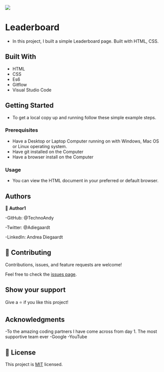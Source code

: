 ![](https://img.shields.io/badge/Microverse-blueviolet)

# Leaderboard

- In this project, I built a simple Leaderboard page. Built with HTML, CSS.

## Built With

- HTML
- CSS
- Es6
- Gitflow
- Visual Studio Code

## Getting Started

- To get a local copy up and running follow these simple example steps.
### Prerequisites
- Have a Desktop or Laptop Computer running on with Windows, Mac OS or Linux operating system.
- Have git installed on the Computer
- Have a browser install on the Computer
### Usage
- You can view the HTML document in your preferred or default browser.
## Authors

👤 **Author1**

-GitHub: @TechnoAndy

-Twitter: @Adiegaardt

-LinkedIn: Andrea Diegaardt

## 🤝 Contributing

Contributions, issues, and feature requests are welcome!

Feel free to check the [issues page](../../issues/).

## Show your support

Give a ⭐️ if you like this project!

## Acknowledgments

-To the amazing coding partners I have come across from day 1. The most supportive team ever
-Google
-YouTube

## 📝 License

This project is [MIT](./LICENSE.MD) licensed.
